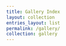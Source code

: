 ```yaml
---
title: Gallery Index
layout: collection
entries_layout: list
permalink: /gallery/
collection: gallery
---
```


